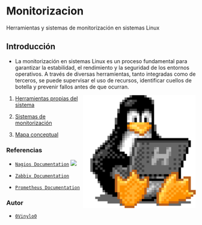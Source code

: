 # Monitorizacion
Herramientas y sistemas de monitorización en sistemas Linux

## Introducción

- La monitorización en sistemas Linux es un proceso fundamental para garantizar la estabilidad, el rendimiento y la seguridad de los entornos operativos. A través de diversas herramientas, tanto integradas como de terceros, se puede supervisar el uso de recursos, identificar cuellos de botella y prevenir fallos antes de que ocurran.

<img src="img/tux-linux-penguin.gif" alt="GIF" width="300" height="300" align="right">
  
  1.  [Herramientas propias del sistema](./doc/herramientas.md)
  
  2.  [Sistemas de monitorización](./doc/sistemas.md)
  
  3.  [Mapa conceptual](./doc/mapa_conceptual.md)

### Referencias
  
- [`Nagios Documentation`](https://www.nagios.org/documentation) ![](img/)
  
- [`Zabbix Documentation`](https://www.zabbix.com/documentation)
  
- [`Prometheus Documentation`](https://prometheus.io/docs/)

### Autor

- [ `0Vinylo0`](https://github.com/0Vinylo0)
